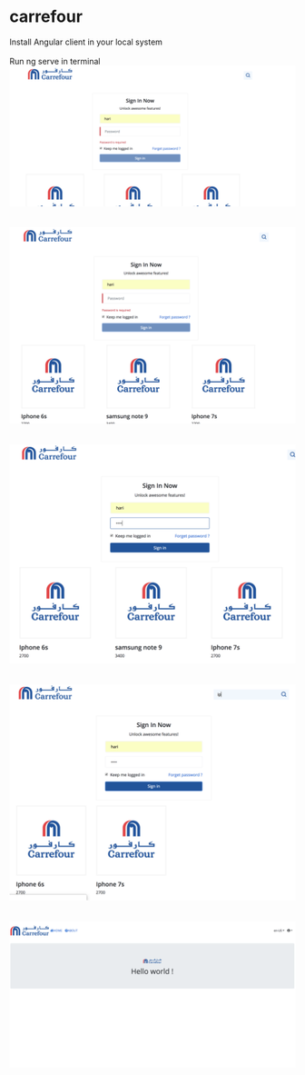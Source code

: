 # carrefour
Install Angular client in your local system		<br/>	
Run ng serve in terminal<br/>
<img src="https://github.com/Haricodehunter/carrefournew/blob/master/Screen%20Shot%202018-09-08%20at%201.30.10%20PM.png" alt="1"><br/><br/><br/>
<img src="https://github.com/Haricodehunter/carrefournew/blob/master/Screen%20Shot%202018-09-08%20at%201.30.19%20PM.png" alt="1"><br/><br/><br/>
<img src="https://github.com/Haricodehunter/carrefournew/blob/master/Screen%20Shot%202018-09-08%20at%201.30.38%20PM.png" alt="1"><br/><br/><br/>
<img src="https://github.com/Haricodehunter/carrefournew/blob/master/Screen%20Shot%202018-09-08%20at%201.30.56%20PM.png" alt="1"><br/><br/><br/>
<img src="https://github.com/Haricodehunter/carrefournew/blob/master/Screen%20Shot%202018-09-08%20at%201.31.18%20PM.png" alt="1"><br/>
